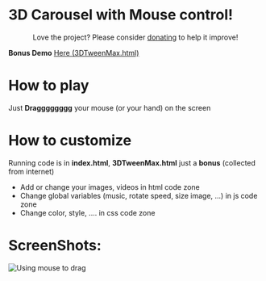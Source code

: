 # 3D Carousel with Mouse control!

<p align="center">Love the project? Please consider <a href="https://www.paypal.me/carljeromee">donating</a> to help it improve!</p>

**Bonus Demo** [Here (3DTweenMax.html)](https://hoangtran0410.github.io/3DCarousel/3DTweenMax.html)

# How to play
Just **Dragggggggg** your mouse (or your hand) on the screen

# How to customize
Running code is in **index.html**, **3DTweenMax.html** just a **bonus** (collected from internet)

 - Add or change your images, videos in html code zone
 - Change global variables (music, rotate speed, size image, ...) in js code zone
 - Change color, style, .... in css code zone

# ScreenShots:
![Using mouse to drag](./screenshots/screenshot.png)
